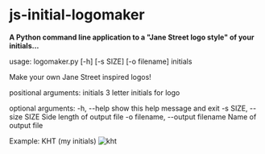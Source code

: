 # js-initial-logomaker

**A Python command line application to a "Jane Street logo style" of your initials...**


usage: logomaker.py [-h] [-s SIZE] [-o filename] initials

Make your own Jane Street inspired logos!

positional arguments:
  initials              3 letter initials for logo

optional arguments:
  -h, --help                      show this help message and exit
  -s SIZE, --size SIZE            Side length of output file
  -o filename, --output filename  Name of output file

Example: KHT (my initials)
![kht](https://user-images.githubusercontent.com/81243367/172026006-b2f7f16a-7cce-4787-88e3-a82a597e2641.jpg)
